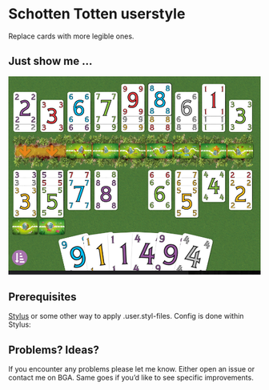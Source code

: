 # Schotten Totten userstyle
Replace cards with more legible ones.

## Just show me …
![screenshot](/img/screenshot.png?raw=true)

## Prerequisites
<a href="https://github.com/openstyles/stylus#readme">Stylus</a> or some other way to apply .user.styl-files. Config is done within Stylus:

## Problems? Ideas?
If you encounter any problems please let me know. Either open an issue or contact me on BGA. Same goes if you’d like to see specific improvements.
